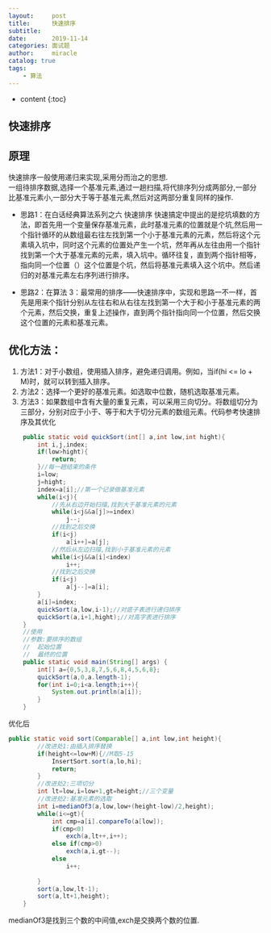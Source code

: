 ```yaml
---
layout:     post
title:      快速排序
subtitle:   
date:       2019-11-14
categories: 面试题
author:     miracle
catalog: true
tags:
    - 算法
---
```


* content
{:toc}

## 快速排序

## 原理

快速排序一般使用递归来实现,采用分而治之的思想.  
一组待排序数据,选择一个基准元素,通过一趟扫描,将代排序列分成两部分,一部分比基准元素小,一部分大于等于基准元素,然后对这两部分重复同样的操作.

* 思路1：在白话经典算法系列之六 快速排序 快速搞定中提出的是挖坑填数的方法，即首先用一个变量保存基准元素，此时基准元素的位置就是个坑,然后用一个指针循环的从数组最右往左找到第一个小于基准元素的元素，然后将这个元素填入坑中，同时这个元素的位置处产生一个坑，然年再从左往由用一个指针找到第一个大于基准元素的元素，填入坑中。循环往复，直到两个指针相等，指向同一个位置（）这个位置是个坑，然后将基准元素填入这个坑中。然后递归的对基准元素左右序列进行排序。

* 思路2：在算法 3：最常用的排序——快速排序中，实现和思路一不一样，首先是用来个指针分别从左往右和从右往左找到第一个大于和小于基准元素的两个元素，然后交换，重复上述操作，直到两个指针指向同一个位置，然后交换这个位置的元素和基准元素。

## 优化方法：
1. 方法1：对于小数组，使用插入排序，避免递归调用。例如，当if(hi <= lo + M)时，就可以转到插入排序。
2. 方法2：选择一个更好的基准元素。如选取中位数，随机选取基准元素。
3. 方法3：如果数组中含有大量的重复元素，可以采用三向切分。将数组切分为三部分，分别对应于小于、等于和大于切分元素的数组元素。代码参考快速排序及其优化

```java
	public static void quickSort(int[] a,int low,int hight){
		int i,j,index;
		if(low>hight){
			return;
		}//每一趟结束的条件                
		i=low;
		j=hight;
		index=a[i];//第一个记录做基准元素
		while(i<j){
			//先从右边开始扫描,找到大于基准元素的元素
			while(i<j&&a[j]>=index)
				j--;
			//找到之后交换
			if(i<j)
				a[i++]=a[j];
			//然后从左边扫描,找到小于基准元素的元素
			while(i<j&&a[i]<index)
				i++;
			//找到之后交换
			if(i<j)
				a[j--]=a[i];
		}
		a[i]=index;
		quickSort(a,low,i-1);//对底子表进行递归排序
		quickSort(a,i+1,hight);//对高字表进行排序
	}
	//使用
	//参数:要排序的数组
	//	起始位置
	//	最终的位置
	public static void main(String[] args) {
		int[] a={0,5,3,8,7,5,6,8,4,5,6,8};
		quickSort(a,0,a.length-1);
		for(int i=0;i<a.length;i++){
			System.out.println(a[i]);
		}
	}
```

优化后

```java
public static void sort(Comparable[] a,int low,int height){
		//改进处1:由插入排序替换
		if(height<=low+M){//M取5-15
			InsertSort.sort(a,lo,hi);
			return;
		}
		//改进处2:三项切分
		int lt=low,i=low+1,gt=height;//三个变量
		//改进处2:基准元素的选取
		int i=medianOf3(a,low,low+(height-low)/2,height);
		while(i<=gt){
			int cmp=a[i].compareTo(a[low]);
			if(cmp<0)
				exch(a,lt++,i++);
			else if(cmp>0)
				exch(a,i,gt--);
			else
				i++;
			
		}
		sort(a,low,lt-1);
		sort(a,lt+1,height);
	}

```

medianOf3是找到三个数的中间值,exch是交换两个数的位置.